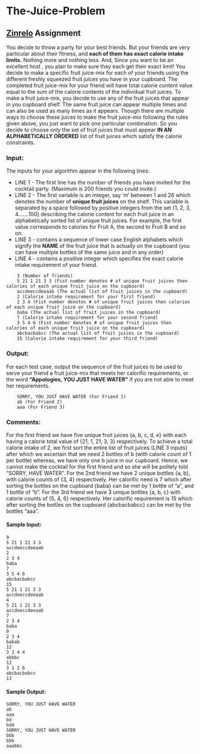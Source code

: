 # The-Juice-Problem

## [Zinrelo](https://zinrelo.com) Assignment

You decide to throw a party for your best friends.
But your friends are very particular about their fitness, and **each of them has exact calorie intake limits.**  Nothing more and nothing less. And, Since you want to be an excellent host , you plan to make sure they each get their exact limit!
You decide to make a specific fruit juice-mix for each of your friends using the different freshly squeezed fruit juices you have in your cupboard. The completed fruit juice-mix for your friend will have total calorie content value equal to the sum of the calorie contents of the individual fruit juices. 
To make a fruit juice-mix, you decide to use any of the fruit juices that appear in you cupboard shelf. The same fruit juice can appear multiple times and can also be used as many times as it appears. 
Though there are multiple ways to choose these juices to make the fruit juice-mix following the rules given above, you just want to pick one particular combination. So you decide to choose only the set of fruit juices that must appear **IN AN ALPHABETICALLY ORDERED** list of fruit juices which satisfy the calorie constraints. 

### Input:
The inputs for your algorithm appear in the following lines:
- LINE 1 - The first line has the number of friends you have invited for the cocktail party. (Maximum is 200 friends you could invite.)
- LINE 2 - The first variable is an integer, say ‘m’ between 1 and 26 which denotes the number of **unique fruit juices** on the shelf. This variable is separated by a space followed by positive integers from the set {1, 2, 3, 4…….100} describing the calorie content for each fruit juice in an alphabetically sorted list of unique fruit juices. For example, the first value corresponds to calories for Fruit A, the second to Fruit B and so on.
- LINE 3 - contains a sequence of lower case English alphabets which signify the **NAME** of the fruit juice that is actually on the cupboard (you can have multiple bottles of the same juice and in any order)
- LINE 4 - contains a positive integer which specifies the exact calorie intake requirement of your friend.

```
    3 (Number of friends)
    5 21 1 21 3 3 (Fist number denotes # of unique fruit juices then calories of each unique fruit juice on the cupboard)
    accdeeccdeeaab (The actual list of fruit juices in the cupboard)
    2 (Calorie intake requirement for your first friend)
    2 3 4 (Fist number denotes # of unique fruit juices then calories of each unique fruit juice on the cupboard)
    baba (The actual list of fruit juices in the cupboard)
    7 (Calorie intake requirement for your second friend)
    3 5 4 6 (Fist number denotes # of unique fruit juices then calories of each unique fruit juice on the cupboard)
    abcbacbabcc (The actual list of fruit juices in the cupboard)
    15 (Calorie intake requirement for your third friend)
```

### Output:
For each test case, output the sequence of the fruit juices to be used to serve your friend a fruit juice-mix that meets her calorific requirements, or the word **“Appologies, YOU JUST HAVE WATER”** if you are not able to meet her requirements.
```
    SORRY, YOU JUST HAVE WATER (For Friend 1)
    ab (For Friend 2)
    aaa (For Friend 3)
```


### Comments:
For the first friend we have five unique fruit juices {a, b, c, d, e} with each having a calorie total value of {21, 1, 21, 3, 3} respectively. To achieve a total calorie intake of 2, we first sort the entire list of fruit juices (LINE 3 inputs) after which we ascertain that we need 2 bottles of b (with calorie count of 1 per bottle) whereas, we have only one b juice in our cupboard. Hence, we cannot make the cocktail for the first friend and so she will be politely told “SORRY, HAVE WATER”.
For the 2nd friend we have 2 unique bottles {a, b}, with calorie counts of {3, 4} respectively. Her calorific need is 7 which after sorting the bottles on the cupboard {baba} can be met by 1 bottle of “a”, and 1 bottle of “b”.
For the 3rd friend we have 3 unique bottles {a, b, c} with calorie counts of {5, 4, 6} respectively.  Her calorific requirement is 15 which after sorting the bottles on the cupboard {abcbacbabcc} can be met by the bottles “aaa”.


#### Sample Input: 
```
9
5 21 1 21 3 3
accdeeccdeeaab
2
2 3 4
baba
7
3 5 4 6
abcbacbabcc
15
5 21 1 21 3 3
accdeeccdeeaab
4
5 21 1 21 3 3
accdeeccdeeaab
7
2 3 4
baba
0
2 3 4 
babab
12
3 3 4 4 
abbbc
12
3 1 2 6
abcbacbabcc
13
```

#### Sample Output:
```
SORRY, YOU JUST HAVE WATER
ab
aaa
bd
bdd
SORRY, YOU JUST HAVE WATER
bbb
bbb
aaabbc
```

